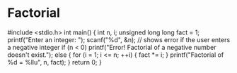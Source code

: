 # Factorial
#include &lt;stdio.h> int main() { int n, i; unsigned long long fact = 1; printf("Enter an integer: "); scanf("%d", &amp;n); // shows error if the user enters a negative integer if (n &lt; 0) printf("Error! Factorial of a negative number doesn't exist."); else { for (i = 1; i &lt;= n; ++i) { fact *= i; } printf("Factorial of %d = %llu", n, fact); } return 0; }
